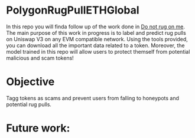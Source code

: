 # PolygonRugPullETHGlobal

In this repo you will finda follow up of the work done in [Do not rug on me](https://www.mdpi.com/2227-7390/10/6/949). 
The main purpose of this work in progress is to label and predict rug pulls on Uniswap V3 on any EVM compatible network.
Using the tools provided, you can download all the important data related to a token. Moreover, the model trained in this repo will allow users to protect themself from potential malicious and scam tokens!

# Objective

Tagg tokens as scams and prevent users from falling to honeypots and potential rug pulls.


# Future work:


